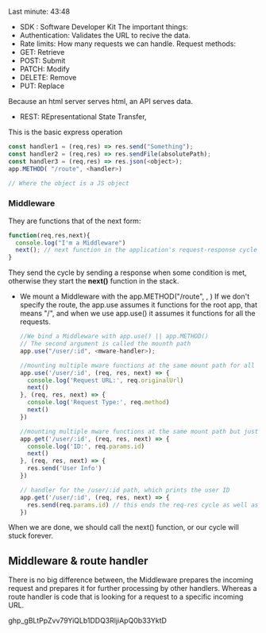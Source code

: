 Last minute: 43:48

- SDK : Software Developer Kit
  The important things:
- Authentication: Validates the URL to recive the data.
- Rate limits: How many requests we can handle.
  Request methods:
- GET: Retrieve
- POST: Submit
- PATCH: Modify
- DELETE: Remove
- PUT: Replace

Because an html server serves html, an API serves data.

- REST: REpresentational State Transfer,

This is the basic express operation

```js
const handler1 = (req,res) => res.send("Something");
const handler2 = (req,res) => res.sendFile(absolutePath);
const handler3 = (req,res) => res.json(<object>);
app.METHOD( "/route", <handler>)

// Where the object is a JS object

```

### Middleware

They are functions that of the next form:

```js
function(req,res,next){
  console.log("I'm a Middleware")
  next(); // next function in the application's request-response cycle when a condition is not met
}
```

They send the cycle by sending a response when some condition is met, otherwise
they start the **next()** function in the stack.

- We mount a Middleware with the app.METHOD("/route", , <mware-function>)
  If we don't specify the route, the app.use assumes it functions for the root
  app, that means "/", and when we use app.use() it assumes it functions for
  all the requests.
  ```js
  //We bind a Middleware with app.use() || app.METHOD()
  // The second argument is called the mounth path 
  app.use("/user/:id", <mware-handler>);

  //mounting multiple mware functions at the same mount path for all kind of request
  app.use('/user/:id', (req, res, next) => {
    console.log('Request URL:', req.originalUrl)
    next()
  }, (req, res, next) => {
    console.log('Request Type:', req.method)
    next()
  })
  
  //mounting multiple mware functions at the same mount path but just for get requests
  app.get('/user/:id', (req, res, next) => {
    console.log('ID:', req.params.id)
    next()
  }, (req, res, next) => {
    res.send('User Info')
  })
  
  // handler for the /user/:id path, which prints the user ID
  app.get('/user/:id', (req, res, next) => {
    res.send(req.params.id) // this ends the req-res cycle as well as next()
  })

  ```

When we are done, we should call the next() function, or our cycle will
stuck forever.

## Middleware & route handler

There is no big difference between, the Middleware prepares the incoming
request and prepares it for further processing by other handlers.
Whereas a route handler is code that is looking for a
request to a specific incoming URL.


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
